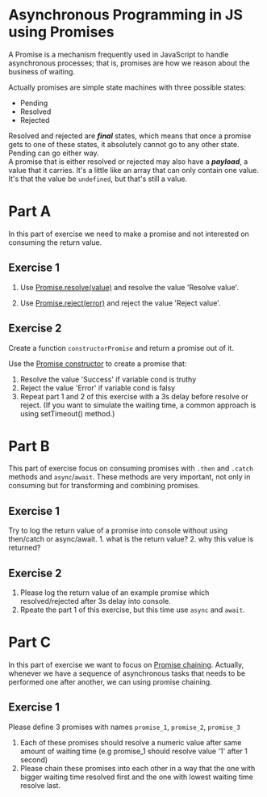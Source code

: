 # Asynchronous Programming in JS using Promises
A Promise is a mechanism frequently used in JavaScript to handle asynchronous processes; that is, promises are how we reason about the business of waiting.

Actually promises are simple state machines with three possible states:

- Pending
- Resolved
- Rejected

Resolved and rejected are ***final*** states, which means that once a promise gets to one of these states, it absolutely cannot go to any other state. Pending can go either way.  
A promise that is either resolved or rejected may also have a ***payload***, a value that it carries.  It's a little like an array that can only contain one value.  It's that the value be `undefined`, but that's still a value.

# Part A
In this part of exercise we need to make a promise and not interested on consuming the return value.

## Exercise 1

1. Use [Promise.resolve(value)](https://developer.mozilla.org/en-US/docs/Web/JavaScript/Reference/Global_Objects/Promise/resolve) and resolve the value 'Resolve value'. 

2. Use [Promise.reject(error)](https://developer.mozilla.org/en-US/docs/Web/JavaScript/Reference/Global_Objects/Promise/reject) and reject the value 'Reject value'.


## Exercise 2

Create a function `constructorPromise` and return a promise out of it.

Use the [Promise constructor](https://developer.mozilla.org/en-US/docs/Web/JavaScript/Reference/Global_Objects/Promise) to create a promise that:

1. Resolve the value 'Success' if variable cond is truthy
2. Reject the value 'Error' if variable cond is falsy
3. Repeat part 1 and 2 of this exercise with a 3s delay before resolve or reject. (If you want to simulate the waiting time, a common approach is using setTimeout() method.)


# Part B
This part of exercise focus on consuming promises with `.then` and `.catch` methods and `async`/`await`. These methods are very important, not only in consuming but for transforming and combining promises.

## Exercise 1
Try to log the return value of a promise into console without using then/catch or async/await. 
    1. what is the return value?
    2. why this value is returned?

## Exercise 2

1. Please log the return value of an example promise which resolved/rejected after 3s delay into console.
2. Rpeate the part 1 of this exercise, but this time use `async` and `await`.


# Part C
In this part of exercise we want to focus on [Promise chaining](https://developer.mozilla.org/en-US/docs/Web/JavaScript/Guide/Using_promises#chaining). Actually, whenever we have a sequence of asynchronous tasks that needs to be performed one after another, we can using promise chaining.

## Exercise 1
Please define 3 promises with names `promise_1`, `promise_2`, `promise_3`
1. Each of these promises should resolve a numeric value after same amount of waiting time (e.g promise_1 should resolve value '1' after 1 second)
2. Please chain these promises into each other in a way that the one with bigger waiting time resolved first and the one with lowest waiting time resolve last.
